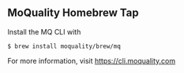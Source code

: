 MoQuality Homebrew Tap
-----------------------

Install the MQ CLI with

    $ brew install moquality/brew/mq

For more information, visit https://cli.moquality.com